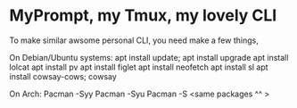 # MyPrompt, my Tmux, my lovely CLI
To make similar awsome personal CLI, you need make a few things,

On Debian/Ubuntu systems:
apt install update; apt install upgrade
apt install lolcat
apt install pv
apt install figlet
apt install neofetch
apt install sl
apt install cowsay-cows; cowsay

On Arch:
Pacman -Syy
Pacman -Syu
Pacman -S <same packages ^^ >
